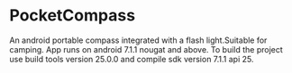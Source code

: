 # PocketCompass
An android portable compass integrated with a flash light.Suitable for camping. App runs on android 7.1.1 nougat and above.
To build the project use build tools version 25.0.0 and compile sdk version 7.1.1 api 25.

